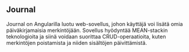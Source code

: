 ## Journal

Journal on Angularilla luotu web-sovellus, johon käyttäjä voi lisätä omia päiväkirjamaisia merkintöjään.
Sovellus hyödyntää MEAN-stackin teknologioita ja siinä voidaan suorittaa CRUD-operaatioita, kuten merkintöjen poistamista ja niiden sisältöjen päivittämistä.
